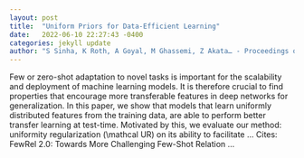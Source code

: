 ```yaml
---
layout: post
title:  "Uniform Priors for Data-Efficient Learning"
date:   2022-06-10 22:27:43 -0400
categories: jekyll update
author: "S Sinha, K Roth, A Goyal, M Ghassemi, Z Akata… - Proceedings of the IEEE …, 2022"
---
```

Few or zero-shot adaptation to novel tasks is important for the scalability and deployment of machine learning models. It is therefore crucial to find properties that encourage more transferable features in deep networks for generalization. In this paper, we show that models that learn uniformly distributed features from the training data, are able to perform better transfer learning at test-time. Motivated by this, we evaluate our method: uniformity regularization (\mathcal UR) on its ability to facilitate …
Cites: ‪FewRel 2.0: Towards More Challenging Few-Shot Relation …‬  